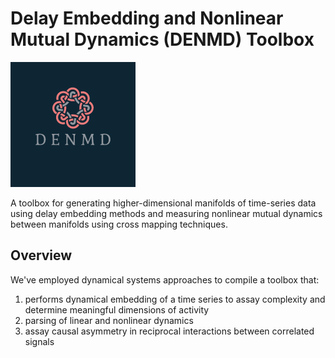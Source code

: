 # Delay Embedding and Nonlinear Mutual Dynamics (DENMD) Toolbox
![Model](assets/logo.png)

A toolbox for generating higher-dimensional manifolds of time-series data using delay embedding methods and measuring nonlinear mutual dynamics between manifolds using cross mapping techniques.

## Overview

We've employed dynamical systems approaches to compile a toolbox that:
1. performs dynamical embedding of a time series to assay complexity and determine meaningful dimensions of activity
2. parsing of linear and nonlinear dynamics
3. assay causal asymmetry in reciprocal interactions between correlated signals
